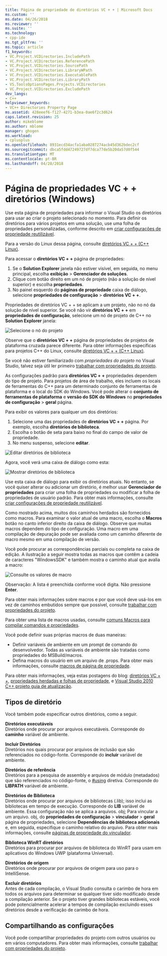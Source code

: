 ```yaml
---
title: Página de propriedade de diretórios VC + + | Microsoft Docs
ms.custom: ''
ms.date: 04/26/2018
ms.reviewer: ''
ms.suite: ''
ms.technology:
- cpp-ide
ms.tgt_pltfrm: ''
ms.topic: article
f1_keywords:
- VC.Project.VCDirectories.IncludePath
- VC.Project.VCDirectories.ReferencePath
- VC.Project.VCDirectories.SourcePath
- VC.Project.VCDirectories.LibraryWPath
- VC.Project.VCDirectories.ExecutablePath
- VC.Project.VCDirectories.LibraryPath
- VS.ToolsOptionsPages.Projects.VCDirectories
- VC.Project.VCDirectories.ExcludePath
dev_langs:
- C++
helpviewer_keywords:
- VC++ Directories Property Page
ms.assetid: 428eeef6-f127-4271-b3ea-0ae6f2c3d624
caps.latest.revision: 25
author: mikeblome
ms.author: mblome
manager: ghogen
ms.workload:
- cplusplus
ms.openlocfilehash: 8931ecd34acfa1aba0287274acb45d362bdec2cf
ms.sourcegitcommit: dbca5fdd47249727df7dca77de5b20da57d0f544
ms.translationtype: MT
ms.contentlocale: pt-BR
ms.lasthandoff: 04/28/2018
---
```

# <a name="vc-directories-property-page-windows"></a>Página de propriedades VC + + diretórios (Windows)

Use esta página de propriedades para informar o Visual Studio os diretórios para usar ao criar o projeto selecionado no momento. Para definir os diretórios para vários projetos em uma solução, use uma folha de propriedades personalizadas, conforme descrito em [criar configurações de propriedade reutilizável](working-with-project-properties.md#bkmkPropertySheets).

Para a versão do Linux dessa página, consulte [diretórios VC + + (C++ Linux)](../linux/prop-pages/directories-linux.md).   

Para acessar o **diretórios VC + +** página de propriedades:

1. Se o **Solution Explorer** janela não estiver visível, em seguida, no menu principal, escolha **exibição** > **Gerenciador de soluções**.
1. Clique com botão direito em um nó de projeto (não a solução de nível superior) e escolha **propriedades**.
1. No painel esquerdo do **páginas de propriedade** caixa de diálogo, selecione **propriedades de configuração** > **diretórios VC + +**.  

Propriedades de diretórios VC + + se aplicam a um projeto, não no nó da solução de nível superior. Se você não vir **diretórios VC + +** em **propriedades de configuração**, selecione um nó de projeto de C++ no **Solution Explorer** janela: 

![Selecione o nó do projeto](media/vcppdir.png "selecionar o nó do projeto para ver as propriedades de diretórios VC + +")

Observe que o **diretórios VC + +** página de propriedades de projetos de plataforma cruzada parece diferente. Para obter informações específicas para projetos C++ do Linux, consulte [diretórios VC + + (C++ Linux)](../linux/prop-pages/directories-linux.md). 
 
Se você não estiver familiarizado com *propriedades do projeto* no Visual Studio, talvez seja útil ler primeiro [trabalhar com propriedades do projeto](working-with-project-properties.md). 
 
As configurações padrão para **diretórios VC + +** propriedades dependem do tipo de projeto. Para projetos de área de trabalho, eles incluem os locais de ferramentas do C++ para um determinado conjunto de ferramentas de plataforma e o local do SDK do Windows. Você pode alterar o **conjunto de ferramentas de plataforma** e **versão do SDK do Windows** no **propriedades de configuração** > **geral** página. 

Para exibir os valores para qualquer um dos diretórios:

1. Selecione uma das propriedades de **diretórios VC + +** página. Por exemplo, escolha **diretórios de biblioteca**.
1. Escolha o botão de seta para baixo no final do campo de valor de propriedade.
1. No menu suspenso, selecione **editar**.

![Editar diretórios de biblioteca](media/vcppdir_libdir_edit.png "caixa de diálogo para editar os caminhos de biblioteca")

Agora, você verá uma caixa de diálogo como esta: 

![Mostrar diretórios de biblioteca](media/vcppdir_libdir.png "caixa de diálogo para adicionar ou remover caminhos de biblioteca")

Use esta caixa de diálogo para exibir os diretórios atuais. No entanto, se você quiser alterar ou adicionar um diretório, é melhor usar **Gerenciador de propriedades** para criar uma folha de propriedades ou modificar a folha de propriedades de usuário padrão. Para obter mais informações, consulte [criar configurações de propriedade reutilizável](working-with-project-properties.md#bkmkPropertySheets).

Como mostrado acima, muitos dos caminhos herdados são fornecidos como macros.  Para examinar o valor atual de uma macro, escolha o **Macros** botão no canto inferior direito da caixa de diálogo. Observe que muitas macros dependem do tipo de configuração. Uma macro em uma compilação de depuração pode ser avaliada como um caminho diferente de macro mesmo em uma compilação de versão. 

Você pode procurar as correspondências parciais ou completa na caixa de edição. A ilustração a seguir mostra todas as macros que contêm a cadeia de caracteres "WindowsSDK" e também mostra o caminho atual que avalia a macro:

![Consulte os valores de macro](media/vcppdir_libdir_macros.png "caixa de diálogo Editar macros")

Observação: A lista é preenchida conforme você digita. Não pressione **Enter**.

Para obter mais informações sobre macros e por que você deve usá-los em vez de caminhos embutidos sempre que possível, consulte [trabalhar com propriedades do projeto](../ide/working-with-project-properties.md#bkmkPropertiesVersusMacros). 

Para obter uma lista de macros usadas, consulte [comuns Macros para compilar comandos e propriedades](https://docs.microsoft.com/en-us/cpp/ide/common-macros-for-build-commands-and-properties).

Você pode definir suas próprias macros de duas maneiras:
-   Definir variáveis de ambiente em um prompt de comando do desenvolvedor. Todas as variáveis de ambiente são tratadas como propriedades do MSBuild/macros.
-   Defina macros do usuário em um arquivo de .props. Para obter mais informações, consulte [macros de página de propriedade](working-with-project-properties.md#bkmkPropertiesVersusMacros). 

Para obter mais informações, veja estas postagens do blog: [diretórios VC + +](http://blogs.msdn.com/b/vsproject/archive/2009/07/07/vc-directories.aspx), [propriedades herdadas e folhas de propriedade](http://blogs.msdn.com/b/vsproject/archive/2009/06/23/inherited-properties-and-property-sheets.aspx), e [Visual Studio 2010 C++ projeto guia de atualização](http://blogs.msdn.com/b/vcblog/archive/2010/03/02/visual-studio-2010-c-project-upgrade-guide.aspx).  
  
## <a name="directory-types"></a>Tipos de diretório

Você também pode especificar outros diretórios, como a seguir.  
  
**Diretórios executáveis**<br/>
Diretórios onde procurar por arquivos executáveis. Corresponde do **caminho** variável de ambiente.

**Incluir Diretórios**<br/>
Diretórios nos quais procurar por arquivos de inclusão que são referenciados no código-fonte. Corresponde do **incluir** variável de ambiente.

**Diretórios de referência**<br/>
 Diretórios para a pesquisa de assembly e arquivos de módulo (metadados) que são referenciados no código-fonte, o [#using](../preprocessor/hash-using-directive-cpp.md) diretiva. Corresponde do **LIBPATH** variável de ambiente.

**Diretórios de Biblioteca**<br/>
Diretórios onde procurar por arquivos de bibliotecas (.lib); isso inclui as bibliotecas em tempo de execução. Corresponde do **LIB** variável de ambiente. Essa configuração não se aplica a arquivos. obj; Para vincular a um arquivo. obj, do **propriedades de configuração** > **vinculador** > **geral** página de propriedades, selecione  **Dependências de biblioteca adicionais** e, em seguida, especifique o caminho relativo do arquivo. Para obter mais informações, consulte [páginas de propriedade do vinculador](../ide/linker-property-pages.md).

**Biblioteca WinRT diretórios**<br/>
Diretórios para procurar por arquivos de biblioteca do WinRT para usam em aplicativos do Windows UWP (plataforma Universal). 

**Diretórios de origem**<br/>
Diretórios onde procurar por arquivos de origem para uso para o IntelliSense.

**Excluir diretórios**<br/>
Antes de cada compilação, o Visual Studio consulta o carimbo de hora em todos os arquivos para determinar se qualquer tiver sido modificado desde a compilação anterior. Se o projeto tiver grandes bibliotecas estáveis, você pode potencialmente acelerar a tempos de compilação excluindo esses diretórios desde a verificação de carimbo de hora.

## <a name="sharing-the-settings"></a>Compartilhando as configurações

Você pode compartilhar propriedades do projeto com outros usuários ou em vários computadores. Para obter mais informações, consulte [trabalhar com propriedades do projeto](../ide/working-with-project-properties.md).
